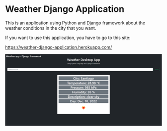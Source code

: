 # Weather Django Application 

This is an application using Python and Django framework about the weather conditions in the city that you want. 

If you want to use this application, you have to go to this site:

https://weather-django-application.herokuapp.com/

![Image text](https://github.com/sramirezaraya/weather-django-application/blob/master/weatherapp/static/images/weather-photo.png)
